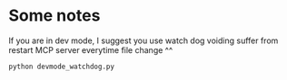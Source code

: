 
# Some notes

If you are in dev mode, I suggest you use watch dog voiding suffer from restart MCP server everytime file change ^^

```bash
python devmode_watchdog.py
```

